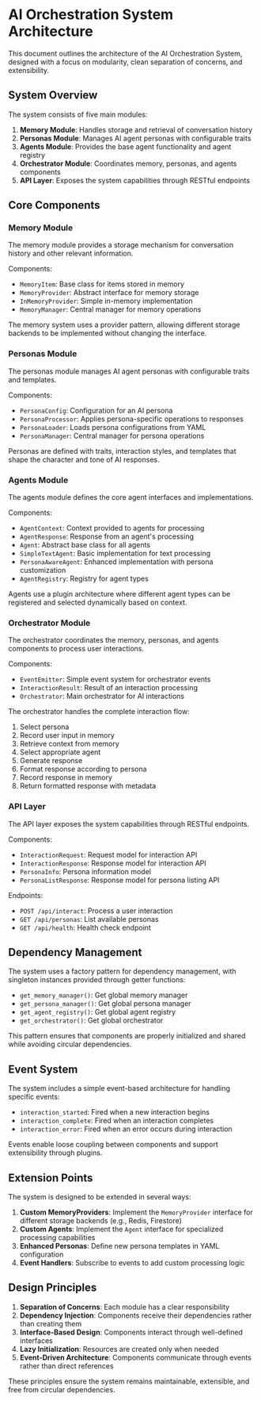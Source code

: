 # AI Orchestration System Architecture

This document outlines the architecture of the AI Orchestration System, designed with a focus on modularity, clean separation of concerns, and extensibility.

## System Overview

The system consists of five main modules:

1. **Memory Module**: Handles storage and retrieval of conversation history
2. **Personas Module**: Manages AI agent personas with configurable traits
3. **Agents Module**: Provides the base agent functionality and agent registry
4. **Orchestrator Module**: Coordinates memory, personas, and agents components
5. **API Layer**: Exposes the system capabilities through RESTful endpoints

## Core Components

### Memory Module

The memory module provides a storage mechanism for conversation history and other relevant information.

Components:

- `MemoryItem`: Base class for items stored in memory
- `MemoryProvider`: Abstract interface for memory storage
- `InMemoryProvider`: Simple in-memory implementation
- `MemoryManager`: Central manager for memory operations

The memory system uses a provider pattern, allowing different storage backends to be implemented without changing the interface.

### Personas Module

The personas module manages AI agent personas with configurable traits and templates.

Components:

- `PersonaConfig`: Configuration for an AI persona
- `PersonaProcessor`: Applies persona-specific operations to responses
- `PersonaLoader`: Loads persona configurations from YAML
- `PersonaManager`: Central manager for persona operations

Personas are defined with traits, interaction styles, and templates that shape the character and tone of AI responses.

### Agents Module

The agents module defines the core agent interfaces and implementations.

Components:

- `AgentContext`: Context provided to agents for processing
- `AgentResponse`: Response from an agent's processing
- `Agent`: Abstract base class for all agents
- `SimpleTextAgent`: Basic implementation for text processing
- `PersonaAwareAgent`: Enhanced implementation with persona customization
- `AgentRegistry`: Registry for agent types

Agents use a plugin architecture where different agent types can be registered and selected dynamically based on context.

### Orchestrator Module

The orchestrator coordinates the memory, personas, and agents components to process user interactions.

Components:

- `EventEmitter`: Simple event system for orchestrator events
- `InteractionResult`: Result of an interaction processing
- `Orchestrator`: Main orchestrator for AI interactions

The orchestrator handles the complete interaction flow:

1. Select persona
2. Record user input in memory
3. Retrieve context from memory
4. Select appropriate agent
5. Generate response
6. Format response according to persona
7. Record response in memory
8. Return formatted response with metadata

### API Layer

The API layer exposes the system capabilities through RESTful endpoints.

Components:

- `InteractionRequest`: Request model for interaction API
- `InteractionResponse`: Response model for interaction API
- `PersonaInfo`: Persona information model
- `PersonaListResponse`: Response model for persona listing API

Endpoints:

- `POST /api/interact`: Process a user interaction
- `GET /api/personas`: List available personas
- `GET /api/health`: Health check endpoint

## Dependency Management

The system uses a factory pattern for dependency management, with singleton instances provided through getter functions:

- `get_memory_manager()`: Get global memory manager
- `get_persona_manager()`: Get global persona manager
- `get_agent_registry()`: Get global agent registry
- `get_orchestrator()`: Get global orchestrator

This pattern ensures that components are properly initialized and shared while avoiding circular dependencies.

## Event System

The system includes a simple event-based architecture for handling specific events:

- `interaction_started`: Fired when a new interaction begins
- `interaction_complete`: Fired when an interaction completes
- `interaction_error`: Fired when an error occurs during interaction

Events enable loose coupling between components and support extensibility through plugins.

## Extension Points

The system is designed to be extended in several ways:

1. **Custom MemoryProviders**: Implement the `MemoryProvider` interface for different storage backends (e.g., Redis, Firestore)
2. **Custom Agents**: Implement the `Agent` interface for specialized processing capabilities
3. **Enhanced Personas**: Define new persona templates in YAML configuration
4. **Event Handlers**: Subscribe to events to add custom processing logic

## Design Principles

1. **Separation of Concerns**: Each module has a clear responsibility
2. **Dependency Injection**: Components receive their dependencies rather than creating them
3. **Interface-Based Design**: Components interact through well-defined interfaces
4. **Lazy Initialization**: Resources are created only when needed
5. **Event-Driven Architecture**: Components communicate through events rather than direct references

These principles ensure the system remains maintainable, extensible, and free from circular dependencies.
